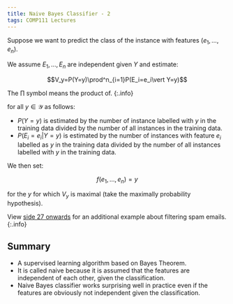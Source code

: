 ```yaml
---
title: Naive Bayes Classifier - 2
tags: COMP111 Lectures
---
```

Suppose we want to predict the class of the instance with features $(e_1,\ldots,e_n)$.

We assume $E_1,\ldots,E_n$ are independent given $Y$ and estimate:

$$V_y=P(Y=y)\prod^n_{i=1}P(E_i=e_i\vert Y=y)$$

The $\prod$ symbol means the product of.
{:.info}

for all $y\in \mathcal Y$ as follows:

* $P(Y=y)$ is estimated by the number of instance labelled with $y$ in the training data divided by the number of all instances in the training data.
* $P(E_i=e_i\vert Y=y)$ is estimated by the number of instances with feature $e_i$ labelled as $y$ in the training data divided by the number of all instances labelled with $y$ in the training data.

We then set:

$$f(e_1,\ldots,e_n)=y$$

for the $y$ for which $V_y$ is maximal (take the maximally probability hypothesis).

View [side 27 onwards]({{site.baseurl}}/assets/comp111/lectures/2020-12-08-3.pdf) for an additional example about filtering spam emails.
{:.info}

## Summary 

* A supervised learning algorithm based on Bayes Theorem.
* It is called naive because it is assumed that the features are independent of each other, given the classification.
* Naive Bayes classifier works surprising well in practice even if the features are obviously not independent given the classification.